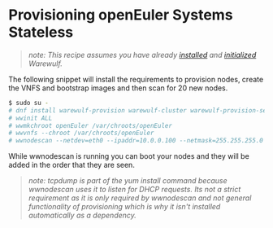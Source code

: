 # Provisioning openEuler Systems Stateless

> _note: This recipe assumes you have already [installed](../setup/installation.md) and [initialized](../setup/initialization.md) Warewulf._

The following snippet will install the requirements to provision nodes, create the VNFS and bootstrap images and then scan for 20 new nodes.

```bash
$ sudo su -
# dnf install warewulf-provision warewulf-cluster warewulf-provision-server warewulf-vnfs tcpdump perl-DBD-MySQL mysql-server
# wwinit ALL
# wwmkchroot openEuler /var/chroots/openEuler
# wwvnfs --chroot /var/chroots/openEuler
# wwnodescan --netdev=eth0 --ipaddr=10.0.0.100 --netmask=255.255.255.0 --vnfs=openEuler --bootstrap=`uname -r` --groups=newnodes n00[00-19]
```

While wwnodescan is running you can boot your nodes and they will be added in the order that they are seen.

> _note: tcpdump is part of the yum install command because wwnodescan uses it to listen for DHCP requests. Its not a strict requirement as it is only required by wwnodescan and not general functionality of provisioning which is why it isn't installed automatically as a dependency._
